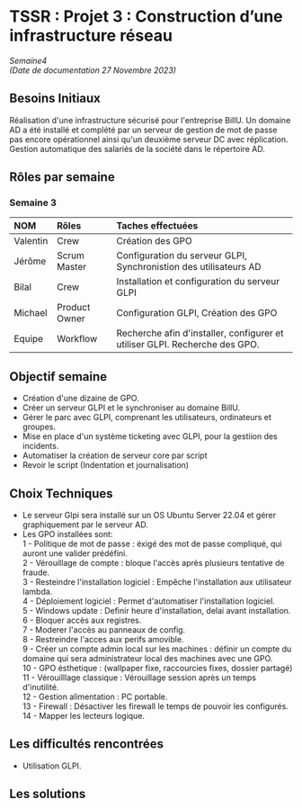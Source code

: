 # TSSR : Projet 3 : Construction d’une infrastructure réseau

_Semaine4_  
_(Date de documentation 27 Novembre 2023)_

## Besoins Initiaux
Réalisation d'une infrastructure sécurisé pour l'entreprise BillU. Un domaine AD a été installé et complété par un serveur de gestion de mot de passe pas encore opérationnel ainsi qu'un deuxième serveur DC avec réplication. Gestion automatique des salariés de la société dans le répertoire AD.


##  Rôles par semaine

### Semaine 3 
| NOM | Rôles | Taches effectuées |
| :-- |:----- | :---------- |
| Valentin | Crew | Création des GPO |
| Jérôme  |  Scrum Master | Configuration du serveur GLPI, Synchronistion des utilisateurs AD |
| Bilal | Crew | Installation et configuration du serveur GLPI |
| Michael | Product Owner | Configuration GLPI, Création des GPO |
| Equipe | Workflow | Recherche afin d'installer, configurer et utiliser GLPI. Recherche des GPO. |

## Objectif semaine

- Création d'une dizaine de GPO.  
- Créer un serveur GLPI et le synchroniser au domaine BillU.  
- Gérer le parc avec GLPI, comprenant les utilisateurs, ordinateurs et groupes.
- Mise en place d'un système ticketing avec GLPI, pour la gestiion des incidents.
- Automatiser la création de serveur core par script
- Revoir le script (Indentation et journalisation)

##  Choix Techniques
- Le serveur Glpi sera installé sur un OS Ubuntu Server 22.04 et gérer graphiquement par le serveur AD.
- Les GPO installées sont:  
1 - Politique de mot de passe : éxigé des mot de passe compliqué, qui auront une valider prédéfini.  
2 - Vérouillage de compte : bloque l'accès après plusieurs tentative de fraude.  
3 - Resteindre l'installation logiciel : Empêche l'installation aux utilisateur lambda.  
4 - Déploiement logiciel : Permet d'automatiser l'installation logiciel.  
5 - Windows update : Definir heure d'installation, delai avant installation.  
6 - Bloquer accès aux registres.  
7 - Moderer l'accès au panneaux de config.  
8 - Restreindre l'acces aux perifs amovible.  
9 - Créer un compte admin local sur les machines : définir un compte du domaine qui sera administrateur local des machines avec une GPO.  
10 - GPO ésthetique : (wallpaper fixe, raccourcies fixes, dossier partagé) 11 - Vérouilllage classique : Vérouillage session après un temps d'inutilité.  
12 - Gestion alimentation : PC portable.  
13 - Firewall : Désactiver les firewall le temps de pouvoir les configurés.  
14 - Mapper les lecteurs logique.  


##  Les difficultés rencontrées

- Utilisation GLPI.  

##  Les solutions 
